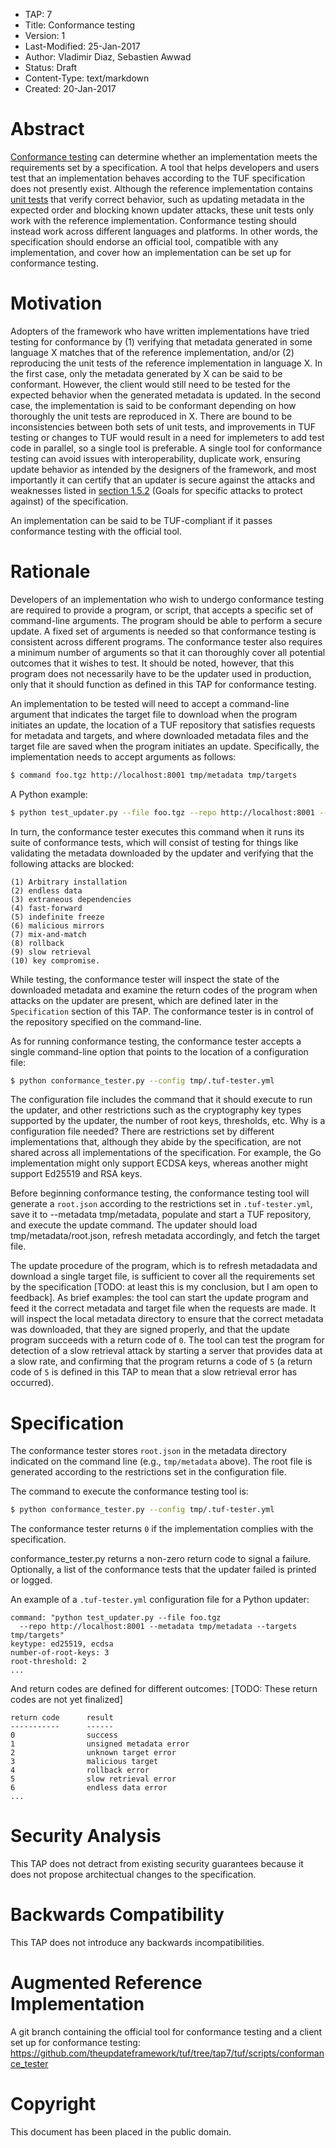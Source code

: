 * TAP: 7
* Title: Conformance testing
* Version: 1
* Last-Modified: 25-Jan-2017
* Author: Vladimir Diaz, Sebastien Awwad
* Status: Draft
* Content-Type: text/markdown
* Created: 20-Jan-2017

# Abstract

[Conformance testing](https://en.wikipedia.org/wiki/Conformance_testing) can
determine whether an implementation meets the requirements set by a
specification.  A tool that helps developers and users test that an
implementation behaves according to the TUF specification does not presently
exist.  Although the reference implementation contains [unit
tests](https://github.com/theupdateframework/tuf/tree/6fde6222c9c6abf905ef4a56cf56fe35c4a85e14/tests)
that verify correct behavior, such as updating metadata in the expected order
and blocking known updater attacks, these unit tests only work with the
reference implementation.  Conformance testing should instead work across
different languages and platforms.  In other words, the specification should
endorse an official tool, compatible with any implementation, and cover how an
implementation can be set up for conformance testing.

# Motivation

Adopters of the framework who have written implementations have tried testing
for conformance by (1) verifying that metadata generated in some language X
matches that of the reference implementation, and/or
(2) reproducing the unit tests of the reference implementation in language X.
In the first case, only the metadata generated by X can be said to be
conformant.  However, the client would still need to be tested for the expected
behavior when the generated metadata is updated.  In the second case, the
implementation is said to be conformant depending on how thoroughly the unit
tests are reproduced in X.  There are bound to be inconsistencies between both
sets of unit tests, and improvements in TUF testing or changes to TUF would
result in a need for implemeters to add test code in parallel, so a single tool
is preferable.  A single tool for conformance testing can avoid issues with
interoperability, duplicate work, ensuring update behavior as intended by the
designers of the framework, and most importantly it can certify that an updater
is secure against the attacks and weaknesses listed in
[section 1.5.2](https://github.com/theupdateframework/tuf/blob/6fde6222c9c6abf905ef4a56cf56fe35c4a85e14/docs/tuf-spec.txt#L124-L181)
(Goals for specific attacks to protect against) of the specification.

An implementation can be said to be TUF-compliant if it passes conformance
testing with the official tool.

# Rationale

Developers of an implementation who wish to undergo conformance testing are
required to provide a program, or script, that accepts a specific set of
command-line arguments.  The program should be able to perform a secure update.
A fixed set of arguments is needed so that conformance testing is consistent
across different programs.  The conformance tester also requires a minimum
number of arguments so that it can thoroughly cover all potential outcomes that
it wishes to test.  It should be noted, however, that this program does not
necessarily have to be the updater used in production, only that it should
function as defined in this TAP for conformance testing.

An implementation to be tested will need to accept a command-line argument that
indicates the target file to download when the program initiates an update,
the location of a TUF repository that satisfies requests for metadata and
targets, and where downloaded metadata files and the target file are saved
when the program initiates an update.  Specifically, the implementation
needs to accept arguments as follows:

```Bash
$ command foo.tgz http://localhost:8001 tmp/metadata tmp/targets
```

A Python example:

```Bash
$ python test_updater.py --file foo.tgz --repo http://localhost:8001 --metadata tmp/metadata --targets tmp/targets
```

In turn, the conformance tester executes this command when it runs its suite of
conformance tests, which will consist of testing for things like validating the
metadata downloaded by the updater and verifying that the following attacks are
blocked:

```
(1) Arbitrary installation
(2) endless data
(3) extraneous dependencies
(4) fast-forward
(5) indefinite freeze
(6) malicious mirrors
(7) mix-and-match
(8) rollback
(9) slow retrieval
(10) key compromise.
```

While testing, the conformance tester will inspect the state of the downloaded
metadata and examine the return codes of the program when attacks on the
updater are present, which are defined later in the `Specification` section of
this TAP.  The conformance tester is in control of the repository specified on
the command-line.

As for running conformance testing, the conformance tester accepts a
single command-line option that points to the location of a configuration file:

```Bash
$ python conformance_tester.py --config tmp/.tuf-tester.yml
```

The configuration file includes the command that it should execute to run the
updater, and other restrictions such as the cryptography key types supported by
the updater, the number of root keys, thresholds, etc.  Why is a configuration
file needed?  There are restrictions set by different implementations that,
although they abide by the specification, are not shared across all
implementations of the specification.  For example, the Go implementation might
only support ECDSA keys, whereas another might support Ed25519 and RSA keys.

Before beginning conformance testing, the conformance testing tool will
generate a `root.json` according to the restrictions set in `.tuf-tester.yml`,
save it to --metadata tmp/metadata, populate and start a TUF repository, and
execute the update command.  The updater should load tmp/metadata/root.json,
refresh metadata accordingly, and fetch the target file.

The update procedure of the program, which is to refresh metadadata and
download a single target file, is sufficient to cover all the requirements set
by the specification [TODO: at least this is my conclusion, but I am open to
feedback].  As brief examples: the tool can start the update program and feed
it the correct metadata and target file when the requests are made.  It will
inspect the local metadata directory to ensure that the correct metadata was
downloaded, that they are signed properly, and that the update program succeeds
with a return code of `0`.  The tool can test the program for detection of a
slow retrieval attack by starting a server that provides data at a slow rate,
and confirming that the program returns a code of `5` (a return code of `5` is
defined in this TAP to mean that a slow retrieval error has occurred).

# Specification

The conformance tester stores `root.json` in the metadata directory indicated
on the command line (e.g., `tmp/metadata` above).  The root file is generated
according to the restrictions set in the configuration file.

The command to execute the conformance testing tool is:

```Bash
$ python conformance_tester.py --config tmp/.tuf-tester.yml
```

The conformance tester returns `0` if the implementation complies with the
specification.

conformance_tester.py returns a non-zero return code to signal a failure.
Optionally, a list of the conformance tests that the updater failed is printed
or logged.

An example of a `.tuf-tester.yml` configuration file for a Python updater:

```
command: "python test_updater.py --file foo.tgz
  --repo http://localhost:8001 --metadata tmp/metadata --targets tmp/targets"
keytype: ed25519, ecdsa
number-of-root-keys: 3
root-threshold: 2
...
```

And return codes are defined for different outcomes:
[TODO: These return codes are not yet finalized]

```
return code      result
-----------      ------
0                success
1                unsigned metadata error
2                unknown target error
3                malicious target
4                rollback error
5                slow retrieval error
6                endless data error
...
```

# Security Analysis

This TAP does not detract from existing security guarantees because it does not
propose architectual changes to the specification.

# Backwards Compatibility

This TAP does not introduce any backwards incompatibilities.

# Augmented Reference Implementation


A git branch containing the official tool for conformance testing and a client
set up for conformance testing:
https://github.com/theupdateframework/tuf/tree/tap7/tuf/scripts/conformance_tester

# Copyright

This document has been placed in the public domain.
